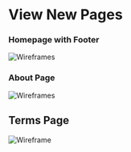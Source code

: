 # View New Pages

### Homepage with Footer
![Wireframes](https://galvanize.mybalsamiq.com/mockups/2289473.png?key=dd6f91232218fa4d6cbf663738e10e0cfca3e151)

### About Page
![Wireframes](https://galvanize.mybalsamiq.com/mockups/2289550.png?key=dd6f91232218fa4d6cbf663738e10e0cfca3e151)

## Terms Page
![Wireframe](https://galvanize.mybalsamiq.com/mockups/2289963.png?key=dd6f91232218fa4d6cbf663738e10e0cfca3e151)
